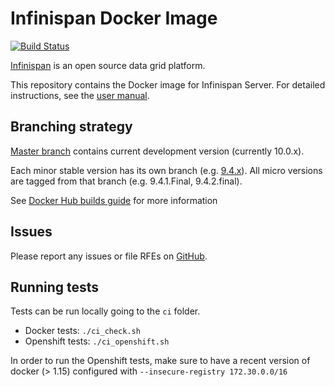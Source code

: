 Infinispan Docker Image 
=======================

[![Build Status](https://travis-ci.org/jboss-dockerfiles/infinispan.svg?branch=master)](https://travis-ci.org/jboss-dockerfiles/infinispan/)

[Infinispan](http://infinispan.org/) is an open source data grid platform. 

This repository contains the Docker image for Infinispan Server. For detailed instructions, see the [user manual](https://github.com/jboss-dockerfiles/infinispan/blob/master/server/README.md).

## Branching strategy

[Master branch](https://github.com/jboss-dockerfiles/infinispan/tree/master) contains current development version (currently 10.0.x).

Each minor stable version has its own branch (e.g. [9.4.x](https://github.com/jboss-dockerfiles/infinispan/tree/9.4.x)). All micro versions are tagged from that branch (e.g. 9.4.1.Final, 9.4.2.final).

See [Docker Hub builds guide](https://docs.docker.com/docker-hub/builds/) for more information

## Issues

Please report any issues or file RFEs on [GitHub](https://github.com/jboss-dockerfiles/infinispan/issues).

## Running tests

Tests can be run locally going to the ```ci``` folder.
* Docker tests: ```./ci_check.sh```
* Openshift tests: ```./ci_openshift.sh```

In order to run the Openshift tests, make sure to have a recent version of docker (> 1.15) configured with ```--insecure-registry 172.30.0.0/16```
